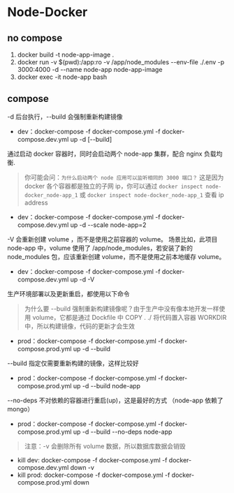 # Node-Docker

## no compose

1. docker build -t node-app-image .
2. docker run -v $(pwd):/app:ro -v /app/node_modules --env-file ./.env  -p 3000:4000 -d --name node-app  node-app-image
3. docker exec -it node-app bash

## compose

-d 后台执行，--build 会强制重新构建镜像
- dev：docker-compose -f docker-compose.yml -f docker-compose.dev.yml up -d [--build]

通过启动 docker 容器时，同时会启动两个 node-app 集群，配合 nginx 负载均衡.

> 你可能会问：`为什么启动两个 node 应用可以监听相同的 3000 端口？`
> 这是因为 docker 各个容器都是独立的子网 ip，你可以通过 `docker inspect node-docker_node-app_1` 或 `docker inspect node-docker_node-app_1` 查看 ip address

- dev：docker-compose -f docker-compose.yml -f docker-compose.dev.yml up -d --scale node-app=2

-V 会重新创建 volume ，而不是使用之前容器的 volume。
场景比如，此项目 node-app 中，volume 使用了 /app/node_modules，若安装了新的 node_modules 包，应该重新创建 volume，而不是使用之前本地缓存 volume。

- dev：docker-compose -f docker-compose.yml -f docker-compose.dev.yml up -d -V

生产环境部署以及更新重启，都使用以下命令
> 为什么要 --build 强制重新构建镜像呢？由于生产中没有像本地开发一样使用 volume，它都是通过 Dockfile 中 COPY . ./ 将代码置入容器 WORKDIR 中，所以构建镜像，代码的更新才会生效
- prod：docker-compose -f docker-compose.yml -f docker-compose.prod.yml up -d --build

--build 指定仅需要重新构建的镜像，这样比较好

- prod：docker-compose -f docker-compose.yml -f docker-compose.prod.yml up -d --build node-app

--no-deps 不对依赖的容器进行重启(up)，这是最好的方式 （node-app 依赖了 mongo）

- prod：docker-compose -f docker-compose.yml -f docker-compose.prod.yml up -d --build --no-deps node-app

> 注意：-v 会删除所有 volume 数据，所以数据库数据会销毁
- kill dev: docker-compose -f docker-compose.yml -f docker-compose.dev.yml down -v
- kill prod: docker-compose -f docker-compose.yml -f docker-compose.prod.yml down

